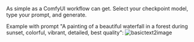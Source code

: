 As simple as a ComfyUI workflow can get. Select your checkpoint model, type your prompt, and generate.

Example with prompt "A painting of a beautiful waterfall in a forest during sunset, colorful, vibrant, detailed, best quality":
![basictext2image](https://github.com/PrestonGoren/ComfyUIWorkflows/assets/80135054/8de3e19e-3428-4f58-b558-352387485d6d)
